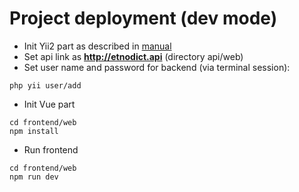 Project deployment (dev mode)
===============================

* Init Yii2 part as described in [manual](https://github.com/yiisoft/yii2-app-advanced/blob/master/docs/guide/start-installation.md)
* Set api link as **http://etnodict.api** (directory api/web)
* Set user name and password for backend (via terminal session):
```
php yii user/add
```
* Init Vue part 
```
cd frontend/web
npm install
```
* Run frontend
```
cd frontend/web
npm run dev
```
